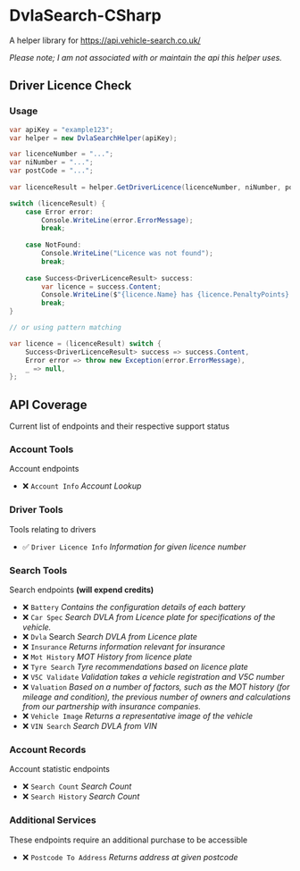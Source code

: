 # DvlaSearch-CSharp
A helper library for https://api.vehicle-search.co.uk/

_Please note; I am not associated with or maintain the api this helper uses._ 

## Driver Licence Check

### Usage

```c#
var apiKey = "example123";
var helper = new DvlaSearchHelper(apiKey);

var licenceNumber = "...";
var niNumber = "...";
var postCode = "...";
 
var licenceResult = helper.GetDriverLicence(licenceNumber, niNumber, postCode);

switch (licenceResult) {
    case Error error:
        Console.WriteLine(error.ErrorMessage);
        break;
        
    case NotFound:
        Console.WriteLine("Licence was not found");
        break;
        
    case Success<DriverLicenceResult> success:
        var licence = success.Content;
        Console.WriteLine($"{licence.Name} has {licence.PenaltyPoints} point(s)");
        break;
}

// or using pattern matching

var licence = (licenceResult) switch {
    Success<DriverLicenceResult> success => success.Content,
    Error error => throw new Exception(error.ErrorMessage),
    _ => null,
};

```

## API Coverage

Current list of endpoints and their respective support status

### Account Tools
Account endpoints
- ❌ `Account Info` _Account Lookup_

### Driver Tools
Tools relating to drivers
- ✅ `Driver Licence Info` _Information for given licence number_

### Search Tools
Search endpoints **(will expend credits)**

- ❌ `Battery` _Contains the configuration details of each battery_
- ❌ `Car Spec` _Search DVLA from Licence plate for specifications of the vehicle._
- ❌ `Dvla` Search _Search DVLA from Licence plate_
- ❌ `Insurance` _Returns information relevant for insurance_
- ❌ `Mot History` _MOT History from licence plate_
- ❌ `Tyre Search` _Tyre recommendations based on licence plate_
- ❌ `V5C Validate` _Validation takes a vehicle registration and V5C number_
- ❌ `Valuation` _Based on a number of factors, such as the MOT history (for mileage and condition), the previous number of owners and calculations from our partnership with insurance companies._
- ❌ `Vehicle Image` _Returns a representative image of the vehicle_
- ❌ `VIN Search` _Search DVLA from VIN_

### Account Records
Account statistic endpoints

- ❌ `Search Count` _Search Count_
- ❌ `Search History` _Search Count_

### Additional Services
These endpoints require an additional purchase to be accessible
- ❌ `Postcode To Address` _Returns address at given postcode_
